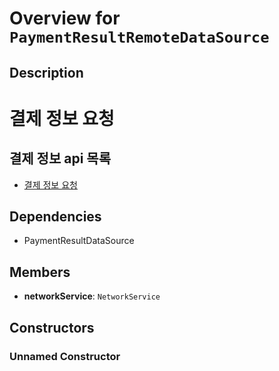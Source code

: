 # Overview for `PaymentResultRemoteDataSource`

## Description

# 결제 정보 요청
 ## 결제 정보 api 목록
 - [결제 정보 요청](./methods/getPaymentResult.md)

## Dependencies

- PaymentResultDataSource

## Members

- **networkService**: `NetworkService`
## Constructors

### Unnamed Constructor


